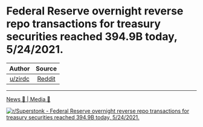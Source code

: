 Federal Reserve overnight reverse repo transactions for treasury securities reached 394.9B today, 5/24/2021.
============================================================================================================

| Author       | Source       | 
| :-------------: |:-------------:|
|  [u/zirdc](https://www.reddit.com/user/zirdc/) | [Reddit](https://www.reddit.com/r/Superstonk/comments/nk44uk/federal_reserve_overnight_reverse_repo/) | 

---

[News 📰 | Media 📱](https://www.reddit.com/r/Superstonk/search?q=flair_name%3A%22News%20%F0%9F%93%B0%20%7C%20Media%20%F0%9F%93%B1%22&restrict_sr=1)

[![r/Superstonk - Federal Reserve overnight reverse repo transactions for treasury securities reached 394.9B today, 5/24/2021.](https://i.redd.it/2q9fj4xky3171.png)](https://i.redd.it/2q9fj4xky3171.png)
